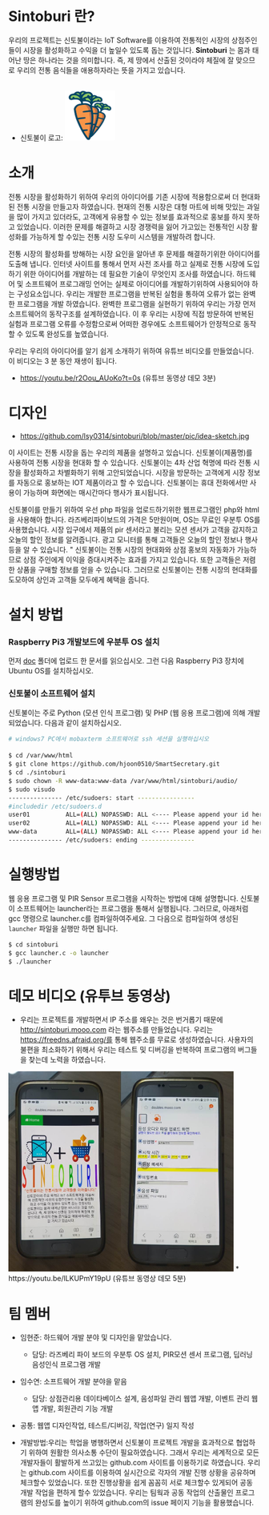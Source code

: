 # Sintoburi 란?
우리의 프로젝트는 신토불이라는 IoT Software를 이용하여 전통적인 시장의 상점주인들이 시장을 활성화하고 수익을 더 높일수 있도록 돕는 것입니다. **Sintoburi**  는 몸과 태어난 땅은 하나라는 것을 의미합니다. 즉, 제 땅에서 산출된 것이라야 체질에 잘 맞으므로 우리의 전통 음식들을 애용하자라는 뜻을 가지고 있습니다. 
<br><br>
* 신토불이 로고:
<img src=https://github.com/lsy0314/sintoburi/blob/master/pic/carrot.png width=100 height=100 border=0> </img> 


# 소개
전통 시장을 활성화하기 위하여 우리의 아이디어를 기존 시장에 적용함으로써  더 현대화 된 전통 시장을 만들고자 하였습니다. 현재의 전통 시장은 대형 마트에 비해 맛있는 과일을 많이 가지고 있더라도, 고객에게 유용할 수 있는 정보를 효과적으로 홍보를 하지 못하고 있었습니다. 이러한 문제를 해결하고 시장 경쟁력을 잃어 가고있는 전통적인 시장 활성화를 가능하게 할 수있는 전통 시장 도우미 시스템을 개발하려 합니다.
 
전통 시장의 활성화를 방해하는 시장 요인을 알아낸 후 문제를 해결하기위한 아이디어를 도출해 냅니다. 인터넷 사이트를 통해서 먼저 사전 조사를 하고 실제로 전통 시장에 도입하기 위한 아이디어를 개발하는 데 필요한 기술이 무엇인지 조사를 하였습니다. 하드웨어 및 소프트웨어 프로그래밍 언어는 실제로 아이디어를 개발하기위하여 사용되어야 하는 구성요소입니다. 우리는 개발한 프로그램을 반복된 실험을 통하여 오류가 없는 완벽한 프로그램을 개발 하였습니다. 완벽한 프로그램을 실현하기 위하여 우리는 가장 먼저 소프트웨어의 동작구조를 설계하였습니다. 이 후 우리는 시장에 직접 방문하여 반복된 실험과 프로그램 오류를 수정함으로써 어떠한 경우에도 소프트웨어가 안정적으로 동작할 수 있도록 완성도를 높였습니다.

우리는 우리의 아이디어를 알기 쉽게 소개하기 위하여 유튜브 비디오를 만들었습니다. 이 비디오는 3 분 동안 재생이 됩니다.
* https://youtu.be/r2Oou_AUoKo?t=0s (유튜브 동영상 데모 3분)
 

# 디자인
* https://github.com/lsy0314/sintoburi/blob/master/pic/idea-sketch.jpg

이 사이트는 전통 시장을 돕는 우리의 제품을 설명하고 있습니다. 신토불이(제품명)를 사용하여 전통 시장을 현대화 할 수 있습니다. 신토불이는 4차 산업 혁명에 따라 전통 시장을 활성화하고 차별화하기 위해 고안되었습니다. 시장을 방문하는 고객에게 시장 정보를 자동으로 홍보하는 IOT 제품이라고 할 수 있습니다.
신토불이는 휴대 전화에서만 사용이 가능하며 화면에는 매시간마다 행사가 표시됩니다.


신토불이를 만들기 위하여 우선 php 파일을 업로드하기위한 웹프로그램인 php와 html을 사용해아 합니다. 라즈베리파이보드의 가격은 5만원이며, OS는 무료인 우분투 OS를 사용했습니다. 시장 입구에서 제품의 pir 센서라고 불리는 모션 센서가 고객을 감지하고 오늘의 할인 정보를 알려줍니다. 광고 모니터를 통해 고객들은 오늘의 할인 정보나 행사등을 알 수 있습니다. " 신토불이는 전통 시장의 현대화와 상점 홍보의 자동화가 가능하므로 상점 주인에게 이익을 증대시켜주는 효과를 가지고 있습니다. 또한 고객들은 저렴한 상품을 구매할 정보를 얻을 수 있습니다. 그러므로 신토불이는 전통 시장의 현대화를 도모하여 상인과 고객들 모두에게 혜택을 줍니다.


# 설치 방법

### Raspberry Pi3 개발보드에 우분투 OS 설치
먼저 [doc](doc/README.md) 폴더에 업로드 한 문서를 읽으십시오. 그런 다음 Raspberry Pi3 장치에 Ubuntu OS를 설치하십시오.


### 신토불이 소프트웨어 설치
신토불이는 주로 Python (모션 인식 프로그램) 및 PHP (웹 응용 프로그램)에 의해 개발되었습니다.
다음과 같이 설치하십시오.

```bash
# windows7 PC에서 mobaxterm 소프트웨어로 ssh 세션을 실행하십시오

$ cd /var/www/html
$ git clone https://github.com/hjoon0510/SmartSecretary.git
$ cd ./sintoburi 
$ sudo chown -R www-data:www-data /var/www/html/sintoburi/audio/
$ sudo visudo
--------------- /etc/sudoers: start ----------------
#includedir /etc/sudoers.d
user01          ALL=(ALL) NOPASSWD: ALL <---- Please append your id here.!!!!
user02          ALL=(ALL) NOPASSWD: ALL <---- Please append your id here.!!!!
www-data        ALL=(ALL) NOPASSWD: ALL <---- Please append your id here.!!!!
--------------- /etc/sudoers: ending ---------------
```

# 실행방법
웹 응용 프로그램 및 PIR Sensor 프로그램을 시작하는 방법에 대해 설명합니다. 신토불이 소프트웨어는 launcher라는 프로그램을 통해서 실행됩니다. 그러므로, 아래처럼 gcc 명령으로 launcher.c를 컴파일하여주세요. 그 다음으로  컴파일하여 생성된 `launcher` 파일을 실행만 하면 됩니다.
```bash
$ cd sintoburi
$ gcc launcher.c -o launcher 
$ ./launcher
```


# 데모 비디오 (유투브 동영상)

* 우리는 프로젝트를 개발하면서 IP 주소를 왜우는 것은 번거롭기 때문에 http://sintoburi.mooo.com 라는 웹주소를 만들었습니다. 우리는 https://freedns.afraid.org/를 통해 웹주소를 무료로 생성하였습니다. 사용자의 불편을 최소화하기 위해서 우리는  테스트 및 디버깅을 반복하여 프로그램의 버그들을 찾는데 노력을 하였습니다. 
<img src=https://github.com/lsy0314/sintoburi/blob/master/pic/demo02.png width=450 height=400 border=0 />
* https://youtu.be/lLKUPmY19pU (유튜브 동영상 데모 5분)

# 팀 멤버
* 임현준: 하드웨어 개발 분야 및 디자인을 맡았습니다. 
  * 담당: 라즈베리 파이 보드의 우분투 OS 설치, PIR모션 센서 프로그램, 딥러닝 음성인식 프로그램 개발
  
* 임수연: 소프트웨어 개발 분야을 맡음
  * 담당: 상점관리용 데이타베이스 설계, 음성파일 관리 웹앱 개발, 이벤트 관리 웹앱 개발, 회원관리 기능 개발
  
* 공통: 웹앱 디자인작업, 테스트/디버깅, 작업(연구) 일지 작성

* 개발방법:우리는 학업을 병행하면서 신토불이 프로젝트 개발을 효과적으로 협업하기 위하여 원활한 의사소통 수단이 필요하였습니다. 그래서 우리는 세계적으로 모든 개발자들이 활발하게 쓰고있는 github.com 사이트를 이용하기로 하였습니다. 우리는 github.com 사이트를 이용하여 실시간으로 각자의 개발 진행 상황을 공유하며 체크할수 있었습니다. 또한 진행상황을 쉽게 꼼꼼히 서로 체크할수 있게되어 공동 개발 작업을 편하게 할수 있었습니다. 우리는 팀웍과 공동 작업의 산출물인 프로그램의 완성도를 높이기 위하여 github.com의 issue 페이지 기능을 활용했습니다. 
 
